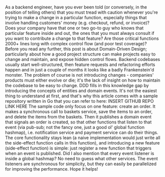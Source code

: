 As a backend engineer, have you ever been told (or conversely, in the position of telling others) that you must tread with caution whenever you're trying to make a change in a particular function, especially things that involve handling customers' money (e.g. checkout, refund, or invoice)? Does your company have that one or two go-to guy who knows that particular feature inside and out, the ones that you must always consult if you want to contribute a change to that feature? Are those critical functions 2000+ lines long with complex control flow (and poor test coverage)?
Before you read any further, this post is about Domain-Driven Design; particularly about how a good project structure can make projects easy to change and maintain, and expose hidden control flows.
Backend codebases usually start well-structured, then feature requests and refactoring efforts happen and in just a couple of months it looks like a badly Frankenstein'd monster. The problem of course is not introducing changes - companies' products must either evolve or die; it's the lack of insight on how to maintain the codebase to be easy to change. DDD fills in this knowledge gap by introducing the concepts of entities and domain events. It's not the easiest thing to understand at first, and that's why this article comes with a sample repository written in Go that you can refer to here: INSERT GITHUB REPO LINK HERE
The sample code only focus on one feature: create an order. It makes a synchronous call to baskets service, save the items to an order, and delete the items from the baskets. Then it publishes a domain event that signals an order is created, so that other functions that listen to that event (via pub-sub; not the fancy one, just a good ol' global function hashmap), i.e. notification service and payment service can do their things. The core functionality stays lean (a naive implementation would just write all the side-effect function calls in this function), and introducing a new feature (side-effect function) is simple: just register a new function that triggers when an event is published. Did I also mention that every event listener is inside a global hashmap? No need to guess what other services. The event listeners are synchronous for simplicity, but they can easily be parallelized for improving the performance.
Hope it helps!